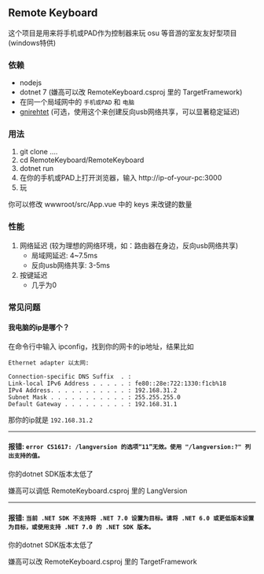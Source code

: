 ## Remote Keyboard

这个项目是用来将手机或PAD作为控制器来玩 osu 等音游的室友友好型项目 (windows特供)

### 依赖

- nodejs
- dotnet 7 (嫌高可以改 RemoteKeyboard.csproj 里的 TargetFramework)
- 在同一个局域网中的 `手机或PAD` 和 `电脑`
- [gnirehtet](https://github.com/Genymobile/gnirehtet) (可选，使用这个来创建反向usb网络共享，可以显著稳定延迟)

### 用法

1. git clone ....
2. cd RemoteKeyboard/RemoteKeyboard
3. dotnet run
4. 在你的手机或PAD上打开浏览器，输入 http://ip-of-your-pc:3000
5. 玩

你可以修改 wwwroot/src/App.vue 中的 keys 来改键的数量

### 性能

1. 网络延迟 (较为理想的网络环境，如：路由器在身边，反向usb网络共享)
   - 局域网延迟: 4~7.5ms
   - 反向usb网络共享: 3-5ms
2. 按键延迟
    - 几乎为0

### 常见问题


#### 我电脑的ip是哪个？

在命令行中输入 ipconfig，找到你的网卡的ip地址，结果比如
```
Ethernet adapter 以太网:

Connection-specific DNS Suffix  . :
Link-local IPv6 Address . . . . . : fe80::28e:722:1330:f1cb%18
IPv4 Address. . . . . . . . . . . : 192.168.31.2
Subnet Mask . . . . . . . . . . . : 255.255.255.0
Default Gateway . . . . . . . . . : 192.168.31.1
```
那你的ip就是 `192.168.31.2`

---

#### 报错: `error CS1617: /langversion 的选项“11”无效。使用 "/langversion:?" 列出支持的值。`

你的dotnet SDK版本太低了

嫌高可以调低 RemoteKeyboard.csproj 里的 LangVersion

---

#### 报错: `当前 .NET SDK 不支持将 .NET 7.0 设置为目标。请将 .NET 6.0 或更低版本设置为目标，或使用支持 .NET 7.0 的 .NET SDK 版本。`

你的dotnet SDK版本太低了

嫌高可以改 RemoteKeyboard.csproj 里的 TargetFramework
